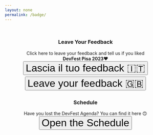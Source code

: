 ```yaml
---
layout: none
permalink: /badge/
---
```

<meta name="theme-color" content="#151A2D">
<link rel="stylesheet" href="https://fonts.googleapis.com/css?family=Roboto:300,400,500,700|Material+Icons">
<link rel="stylesheet" href="https://unpkg.com/bootstrap-material-design@4.1.1/dist/css/bootstrap-material-design.min.css" integrity="sha384-wXznGJNEXNG1NFsbm0ugrLFMQPWswR3lds2VeinahP8N0zJw9VWSopbjv2x7WCvX" crossorigin="anonymous">
<link href="https://maxcdn.bootstrapcdn.com/bootstrap/3.3.7/css/bootstrap.min.css" rel="stylesheet" integrity="sha384-BVYiiSIFeK1dGmJRAkycuHAHRg32OmUcww7on3RYdg4Va+PmSTsz/K68vbdEjh4u" crossorigin="anonymous">
<link rel="icon" href="/static/img/logo.png">


<style type="text/css">
    html {
        font-size: 2rem !important;
    }
    button {
        font-size: 1rem !important;
        margin-bottom: 5px !important;
    }

    .wrapper {
        text-align: center;
    }
    #background{
        width:100%;
        height:100%;
        top:0;
        left:0;
        background:url(/static/img/devfest19background.png) center top no-repeat;
        position:fixed;
        border: none;
        z-index:-1;
        -webkit-background-size:cover;
        -moz-background-size:cover;
        -o-background-size:cover;
        background-size:cover
    }
</style>

<div class="wrapper">
    <div id="background"></div>
    <div class="center" style="max-width: 80%; display: inline-block; margin: 16px">
        <div class="card mb-2"> 
            <div class="card-body">
            <h3 class="card-title">Leave Your Feedback</h3>
                <p class="card-text">Click here to leave your feedback and tell us if you liked <strong>DevFest Pisa 2023</strong>❤️<br/>
                <a href="/feedbackform"><button type="button" class="btn btn-raised btn-success">Lascia il tuo feedback 🇮🇹</button></a>
                <a href="https://docs.google.com/forms/d/e/1FAIpQLSf1mA3d1HPWZLzxjTVBbBgZmUWDAR6safKR89Ui-uI607zofQ/viewform"><button type="button" class="btn btn-raised btn-success">Leave your feedback 🇬🇧</button></a>
                </p>
            </div>
        </div>
        <div class="card mb-2">
            <div class="card-body">
            <h3 class="card-title">Schedule</h3>
                <p class="card-text">Have you lost the DevFest Agenda? You can find it here 🙃<br/>
                <a href="https://devfest.gdgpisa.it/schedule"><button type="button" class="btn btn-raised btn-info">Open the Schedule</button></a>
                </p>
            </div>
        </div>
    </div>
</div>
